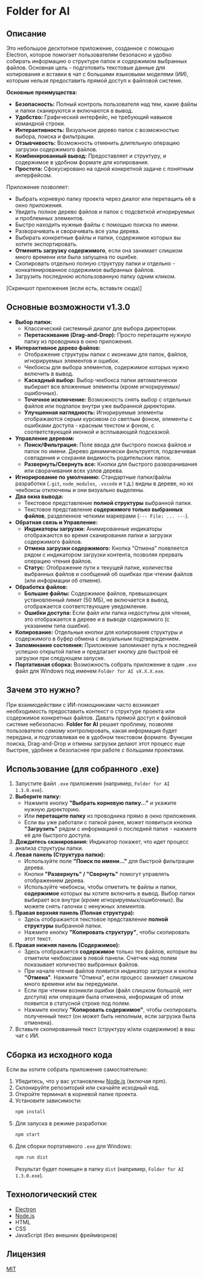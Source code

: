 # Folder for AI

## Описание

Это небольшое десктопное приложение, созданное с помощью Electron, которое помогает пользователям безопасно и удобно собирать информацию о структуре папок и содержимом выбранных файлов. Основная цель - подготовить текстовые данные для копирования и вставки в чат с большими языковыми моделями (ИИ), которым нельзя предоставить прямой доступ к файловой системе.

**Основные преимущества:**

*   **Безопасность:** Полный контроль пользователя над тем, какие файлы и папки сканируются и включаются в вывод.
*   **Удобство:** Графический интерфейс, не требующий навыков командной строки.
*   **Интерактивность:** Визуальное дерево папок с возможностью выбора, поиска и фильтрации.
*   **Отзывчивость:** Возможность отменить длительную операцию загрузки содержимого файлов.
*   **Комбинированный вывод:** Предоставляет и структуру, и содержимое в удобном формате для копирования.
*   **Простота:** Сфокусировано на одной конкретной задаче с понятным интерфейсом.

Приложение позволяет:
*   Выбрать корневую папку проекта через диалог или перетащить её в окно приложения.
*   Увидеть полное дерево файлов и папок с подсветкой игнорируемых и проблемных элементов.
*   Быстро находить нужные файлы с помощью поиска по имени.
*   Разворачивать и сворачивать все узлы дерева.
*   Выбирать конкретные файлы и папки, содержимое которых вы хотите экспортировать.
*   **Отменять загрузку содержимого**, если она занимает слишком много времени или была запущена по ошибке.
*   Скопировать отдельно полную структуру папки и отдельно - конкатенированное содержимое выбранных файлов.
*   Загрузить последнюю использованную папку одним кликом.

[Скриншот приложения (если есть, вставьте сюда)]

## Основные возможности v1.3.0

*   **Выбор папки:**
    *   Классический системный диалог для выбора директории.
    *   **Перетаскивание (Drag-and-Drop):** Просто перетащите нужную папку из проводника в окно приложения.
*   **Интерактивное дерево файлов:**
    *   Отображение структуры папки с иконками для папок, файлов, игнорируемых элементов и ошибок.
    *   Чекбоксы для выбора элементов, содержимое которых нужно включить в вывод.
    *   **Каскадный выбор:** Выбор чекбокса папки автоматически выбирает все вложенные элементы (кроме игнорируемых/ошибочных).
    *   **Точечное исключение:** Возможность снять выбор с отдельных файлов или подпапок внутри уже выбранной директории.
    *   **Улучшенная наглядность:** Игнорируемые элементы отображаются серым курсивом со светлым фоном, элементы с ошибками доступа - красным текстом и фоном, с соответствующей иконкой и всплывающей подсказкой.
*   **Управление деревом:**
    *   **Поиск/Фильтрация:** Поле ввода для быстрого поиска файлов и папок по имени. Дерево динамически фильтруется, подсвечивая совпадения и сохраняя видимость родительских папок.
    *   **Развернуть/Свернуть все:** Кнопки для быстрого разворачивания или сворачивания всех узлов дерева.
*   **Игнорирование по умолчанию:** Стандартные папки/файлы разработки (`.git`, `node_modules`, `.vscode` и т.д.) видны в дереве, но их чекбоксы отключены и они визуально выделены.
*   **Два окна вывода:**
    *   Текстовое представление **полной структуры** выбранной папки.
    *   Текстовое представление **содержимого только выбранных файлов**, разделенное четкими маркерами (`--- File: ... ---`).
*   **Обратная связь и Управление:**
    *   **Индикаторы загрузки:** Анимированные индикаторы отображаются во время сканирования папки и загрузки содержимого файлов.
    *   **Отмена загрузки содержимого:** Кнопка "Отмена" появляется рядом с индикатором загрузки контента, позволяя прервать операцию чтения файлов.
    *   **Статус:** Отображение пути к текущей папке, количества выбранных файлов и сообщений об ошибках при чтении файлов (или информации об отмене).
*   **Обработка файлов:**
    *   **Большие файлы:** Содержимое файлов, превышающих установленный лимит (50 МБ), не включается в вывод, отображается соответствующее уведомление.
    *   **Ошибки доступа:** Если файл или папка недоступны для чтения, это отображается в дереве и в выводе содержимого (с указанием типа ошибки).
*   **Копирование:** Отдельные кнопки для копирования структуры и содержимого в буфер обмена с визуальным подтверждением.
*   **Запоминание состояния:** Приложение запоминает путь к последней успешно открытой папке и предлагает кнопку для быстрой её загрузки при следующем запуске.
*   **Портативная сборка:** Возможность собрать приложение в один `.exe` файл для Windows под именем `Folder for AI vX.X.X.exe`.

## Зачем это нужно?

При взаимодействии с ИИ-помощниками часто возникает необходимость предоставить контекст о структуре проекта или содержимое конкретных файлов. Давать прямой доступ к файловой системе небезопасно. **Folder for AI** решает проблему, позволяя пользователю *самому* контролировать, какая информация будет передана, и подготавливая ее в удобном текстовом формате. Функции поиска, Drag-and-Drop и отмены загрузки делают этот процесс еще быстрее, удобнее и безопаснее при работе с большими проектами.

## Использование (для собранного .exe)

1.  Запустите файл `.exe` приложения (например, `Folder for AI 1.3.0.exe`).
2.  **Выберите папку:**
    *   Нажмите кнопку **"Выбрать корневую папку..."** и укажите нужную директорию.
    *   Или **перетащите папку** из проводника прямо в окно приложения.
    *   Если вы уже работали с папкой ранее, может появиться кнопка **"Загрузить"** рядом с информацией о последней папке - нажмите её для быстрого доступа.
3.  **Дождитесь сканирования:** Индикатор покажет, что идет процесс анализа структуры папки.
4.  **Левая панель (Структура папки):**
    *   Используйте поле **"Поиск по имени..."** для быстрой фильтрации дерева.
    *   Кнопки **"Развернуть" / "Свернуть"** помогут управлять отображением дерева.
    *   Используйте чекбоксы, чтобы отметить те файлы и папки, **содержимое** которых вы хотите включить в вывод. Выбор папки выбирает все внутри (кроме игнорируемых/ошибочных). Вы можете снять галочки с ненужных элементов.
5.  **Правая верхняя панель (Полная структура):**
    *   Здесь отображается текстовое представление **полной структуры** выбранной папки.
    *   Нажмите кнопку **"Копировать структуру"**, чтобы скопировать этот текст.
6.  **Правая нижняя панель (Содержимое):**
    *   Здесь отображается **содержимое** только тех файлов, которые вы отметили чекбоксами в левой панели. Счетчик над полем показывает количество выбранных файлов.
    *   При начале чтения файлов появится индикатор загрузки и кнопка **"Отмена"**. Нажмите "Отмена", если процесс занимает слишком много времени или вы передумали.
    *   Если при чтении возникли ошибки (файл слишком большой, нет доступа) или операция была отменена, информация об этом появится в статусной строке под полем.
    *   Нажмите кнопку **"Копировать содержимое"**, чтобы скопировать полученный текст (он может быть неполным, если загрузка была отменена).
7.  Вставьте скопированный текст (структуру и/или содержимое) в ваш чат с ИИ.

## Сборка из исходного кода

Если вы хотите собрать приложение самостоятельно:

1.  Убедитесь, что у вас установлены [Node.js](https://nodejs.org/) (включая npm).
2.  Склонируйте репозиторий или скачайте исходный код.
3.  Откройте терминал в корневой папке проекта.
4.  Установите зависимости:
    ```bash
    npm install
    ```
5.  Для запуска в режиме разработки:
    ```bash
    npm start
    ```
6.  Для сборки портативного `.exe` для Windows:
    ```bash
    npm run dist
    ```
    Результат будет помещен в папку `dist` (например, `Folder for AI 1.3.0.exe`).

## Технологический стек

*   [Electron](https://www.electronjs.org/)
*   [Node.js](https://nodejs.org/)
*   HTML
*   CSS
*   JavaScript (без внешних фреймворков)

## Лицензия

[MIT](LICENSE)